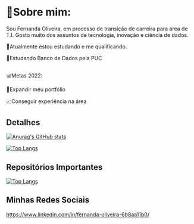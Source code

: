 # 🌻Sobre mim:

Sou Fernanda Oliveira, em processo de transição de carreira para área de T.I. Gosto muito dos assuntos de tecnologia, inovação e ciência de dados.


🌱Atualmente estou estudando e me qualificando.

🚀Estudando Banco de Dados pela PUC



##
📊Metas 2022:

📂Expandir meu portfólio

📈Conseguir experiência na área

## Detalhes
[![Anurag's GitHub stats](https://github-readme-stats.vercel.app/api?username=fernandaoliveirasantos&show_icons=true&&theme=radical)](https://github.com/anuraghazra/github-readme-stats)


[![Top Langs](https://github-readme-stats.vercel.app/api/top-langs/?username=fernandaoliveirasantos&layout=compact&theme=radical)](https://github.com/anuraghazra/github-readme-stats)

## Repositórios Importantes
[![Top Langs](https://github-readme-stats.vercel.app/api/top-langs/?username=fernandaoliveirasantos&theme=radical)](https://github.com/fernandaoliveirasantos/github-readme-stats)

## Minhas Redes Sociais
https://www.linkedin.com/in/fernanda-oliveira-6b8aa11b0/

